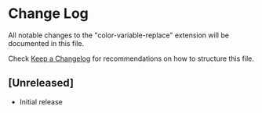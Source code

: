 # Change Log
All notable changes to the "color-variable-replace" extension will be documented in this file.

Check [Keep a Changelog](http://keepachangelog.com/) for recommendations on how to structure this file.

## [Unreleased]
- Initial release